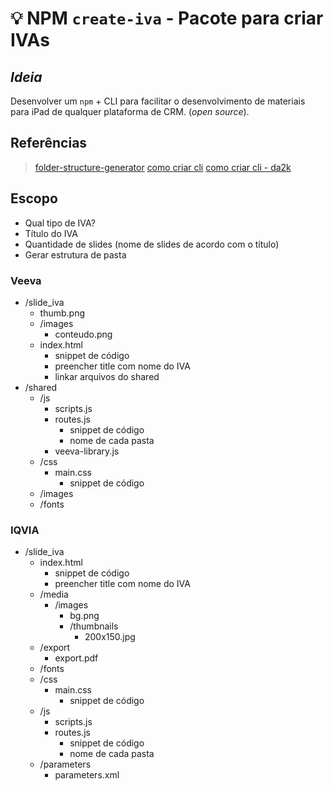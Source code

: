 # :bulb: **NPM** **`create-iva`** - Pacote para criar IVAs

## *Ideia*
Desenvolver um `npm` + CLI para facilitar o desenvolvimento de materiais para iPad de qualquer plataforma de CRM. (*open source*).

## Referências
> [folder-structure-generator](https://github.com/krisalay/folder-structure-generator)
> [como criar cli](https://medium.com/henriquekuwai/criando-sua-cli-com-node-js-d6dee7d03110)
> [como criar cli - da2k](https://blog.da2k.com.br/2015/03/20/criando-uma-ferramenta-de-cli-com-nodejs/)

## Escopo
- Qual tipo de IVA?
- Título do IVA
- Quantidade de slides (nome de slides de acordo com o título) 
- Gerar estrutura de pasta

### Veeva
- /slide_iva
  - thumb.png
  - /images
    - conteudo.png
  - index.html
    - snippet de código
    - preencher title com nome do IVA
    - linkar arquivos do shared
- /shared
  - /js
    - scripts.js
    - routes.js
      - snippet de código
      - nome de cada pasta
    - veeva-library.js
  - /css
    - main.css
      - snippet de código
  - /images
  - /fonts

### IQVIA
- /slide_iva
  - index.html
    - snippet de código
    - preencher title com nome do IVA
  - /media
    - /images
      - bg.png
      - /thumbnails
        - 200x150.jpg
  - /export
    - export.pdf
  - /fonts
  - /css
    - main.css
      - snippet de código
  - /js
    - scripts.js
    - routes.js
      - snippet de código
      - nome de cada pasta
  - /parameters
    - parameters.xml
